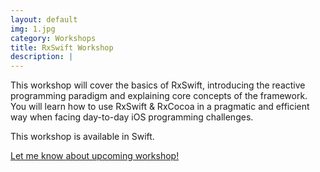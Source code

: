 ```yaml
---
layout: default
img: 1.jpg
category: Workshops
title: RxSwift Workshop
description: |
---
```


This workshop will cover the basics of RxSwift, introducing the reactive programming paradigm and explaining core concepts of the framework. You will learn how to use RxSwift & RxCocoa in a pragmatic and efficient way when facing day-to-day iOS programming challenges.

This workshop is available in Swift.

<a href="/register" class="btn btn-info" role="button">Let me know about upcoming workshop!</a>
